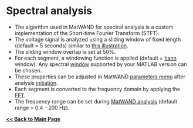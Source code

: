 # Spectral analysis

- The algorithm used in MatWAND for spectral analysis is a custom implementation of the Short-time Fourier Transform (STFT).
- The voltage signal is analyzed using a sliding window of fixed length (default = 5 seconds) similar to 
[this illustration](https://www.mathworks.com/help/signal/ref/iscola_stft.png).
- The sliding window overlap is set at 50%.
- For each segment, a windowing function is applied (default = [hann](https://www.mathworks.com/help/signal/ref/hann.html) window). 
Any spectral [window](https://www.mathworks.com/help/signal/ug/windows.html) supported by your MATLAB version can be chosen.
- These properties can be adjusted in MatWAND [parameters menu](/Images/tutorial/input_parameters_gui.png) after analysis 
[initiation](/Step-by-Step.md/#2-choose-file-and-analysis-parameters).
- Each segment is converted to the frequency domain by applying the [FFT](https://www.mathworks.com/help/signal/ug/power-spectral-density-estimates-using-fft.html).
- The frequency range can be set during [MatWAND analysis](/Step-by-Step.md/#4-initiate-spectral-analysis) (default range = 0.4 - 200 Hz).

**[<< Back to Main Page](/index.md)**
